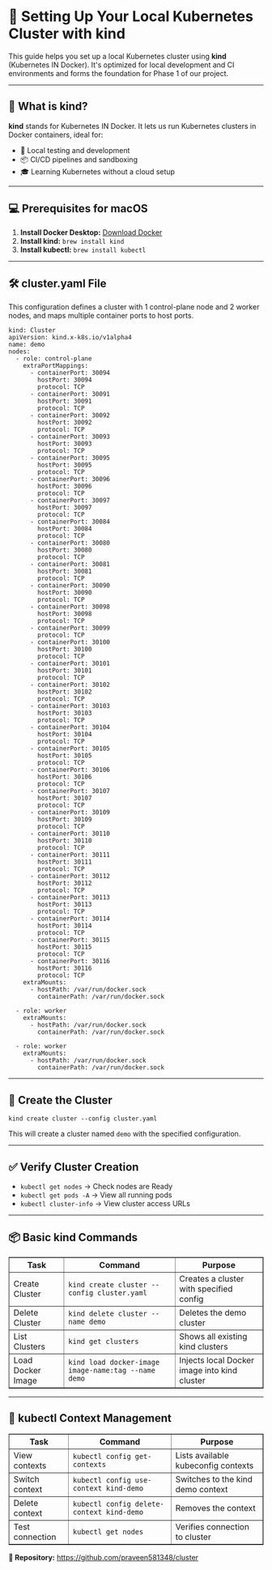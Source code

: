 <div style="font-family: -apple-system, BlinkMacSystemFont, 'Segoe UI', Helvetica, Arial, sans-serif, 'Apple Color Emoji', 'Segoe UI Emoji';">

<h1>🚀 Setting Up Your Local Kubernetes Cluster with kind</h1>

<p>This guide helps you set up a local Kubernetes cluster using <strong>kind</strong> (Kubernetes IN Docker). It's optimized for local development and CI environments and forms the foundation for Phase 1 of our project.</p>

<hr/>

<h2>🔧 What is kind?</h2>
<p><strong>kind</strong> stands for Kubernetes IN Docker. It lets us run Kubernetes clusters in Docker containers, ideal for:</p>
<ul>
  <li>🧪 Local testing and development</li>
  <li>📦 CI/CD pipelines and sandboxing</li>
  <li>🎓 Learning Kubernetes without a cloud setup</li>
</ul>

<hr/>

<h2>💻 Prerequisites for macOS</h2>
<ol>
  <li><strong>Install Docker Desktop:</strong> <a href="https://www.docker.com/products/docker-desktop" target="_blank">Download Docker</a></li>
  <li><strong>Install kind:</strong> <code>brew install kind</code></li>
  <li><strong>Install kubectl:</strong> <code>brew install kubectl</code></li>
</ol>

<hr/>

<h2>🛠️ cluster.yaml File</h2>
<p>This configuration defines a cluster with 1 control-plane node and 2 worker nodes, and maps multiple container ports to host ports.</p>

<pre><code>kind: Cluster
apiVersion: kind.x-k8s.io/v1alpha4
name: demo
nodes:
  - role: control-plane
    extraPortMappings:
      - containerPort: 30094
        hostPort: 30094
        protocol: TCP
      - containerPort: 30091
        hostPort: 30091
        protocol: TCP
      - containerPort: 30092
        hostPort: 30092
        protocol: TCP
      - containerPort: 30093
        hostPort: 30093
        protocol: TCP
      - containerPort: 30095
        hostPort: 30095
        protocol: TCP
      - containerPort: 30096
        hostPort: 30096
        protocol: TCP
      - containerPort: 30097
        hostPort: 30097
        protocol: TCP
      - containerPort: 30084
        hostPort: 30084
        protocol: TCP
      - containerPort: 30080
        hostPort: 30080
        protocol: TCP
      - containerPort: 30081
        hostPort: 30081
        protocol: TCP
      - containerPort: 30090
        hostPort: 30090
        protocol: TCP
      - containerPort: 30098
        hostPort: 30098
        protocol: TCP
      - containerPort: 30099
        protocol: TCP
      - containerPort: 30100
        hostPort: 30100
        protocol: TCP
      - containerPort: 30101
        hostPort: 30101
        protocol: TCP
      - containerPort: 30102
        hostPort: 30102
        protocol: TCP
      - containerPort: 30103
        hostPort: 30103
        protocol: TCP
      - containerPort: 30104
        hostPort: 30104
        protocol: TCP
      - containerPort: 30105
        hostPort: 30105
        protocol: TCP
      - containerPort: 30106
        hostPort: 30106
        protocol: TCP
      - containerPort: 30107
        hostPort: 30107
        protocol: TCP
      - containerPort: 30109
        hostPort: 30109
        protocol: TCP
      - containerPort: 30110
        hostPort: 30110
        protocol: TCP
      - containerPort: 30111
        hostPort: 30111
        protocol: TCP
      - containerPort: 30112
        hostPort: 30112
        protocol: TCP
      - containerPort: 30113
        hostPort: 30113
        protocol: TCP
      - containerPort: 30114
        hostPort: 30114
        protocol: TCP
      - containerPort: 30115
        hostPort: 30115
        protocol: TCP
      - containerPort: 30116
        hostPort: 30116
        protocol: TCP
    extraMounts:
      - hostPath: /var/run/docker.sock
        containerPath: /var/run/docker.sock

  - role: worker
    extraMounts:
      - hostPath: /var/run/docker.sock
        containerPath: /var/run/docker.sock

  - role: worker
    extraMounts:
      - hostPath: /var/run/docker.sock
        containerPath: /var/run/docker.sock
</code></pre>

<hr/>

<h2>🚀 Create the Cluster</h2>
<pre><code>kind create cluster --config cluster.yaml</code></pre>

<p>This will create a cluster named <code>demo</code> with the specified configuration.</p>

<hr/>

<h2>✅ Verify Cluster Creation</h2>
<ul>
  <li><code>kubectl get nodes</code> → Check nodes are Ready</li>
  <li><code>kubectl get pods -A</code> → View all running pods</li>
  <li><code>kubectl cluster-info</code> → View cluster access URLs</li>
</ul>

<hr/>

<h2>📦 Basic kind Commands</h2>
<table border="1" cellpadding="6" cellspacing="0">
<thead>
<tr><th>Task</th><th>Command</th><th>Purpose</th></tr>
</thead>
<tbody>
<tr><td>Create Cluster</td><td><code>kind create cluster --config cluster.yaml</code></td><td>Creates a cluster with specified config</td></tr>
<tr><td>Delete Cluster</td><td><code>kind delete cluster --name demo</code></td><td>Deletes the demo cluster</td></tr>
<tr><td>List Clusters</td><td><code>kind get clusters</code></td><td>Shows all existing kind clusters</td></tr>
<tr><td>Load Docker Image</td><td><code>kind load docker-image image-name:tag --name demo</code></td><td>Injects local Docker image into kind cluster</td></tr>
</tbody>
</table>

<hr/>

<h2>🧭 kubectl Context Management</h2>
<table border="1" cellpadding="6" cellspacing="0">
<thead>
<tr><th>Task</th><th>Command</th><th>Purpose</th></tr>
</thead>
<tbody>
<tr><td>View contexts</td><td><code>kubectl config get-contexts</code></td><td>Lists available kubeconfig contexts</td></tr>
<tr><td>Switch context</td><td><code>kubectl config use-context kind-demo</code></td><td>Switches to the kind demo context</td></tr>
<tr><td>Delete context</td><td><code>kubectl config delete-context kind-demo</code></td><td>Removes the context</td></tr>
<tr><td>Test connection</td><td><code>kubectl get nodes</code></td><td>Verifies connection to cluster</td></tr>
</tbody>
</table>

<p><strong>📘 Repository:</strong> <a href="https://github.com/praveen581348/cluster" target="_blank">https://github.com/praveen581348/cluster</a></p>

</div>
